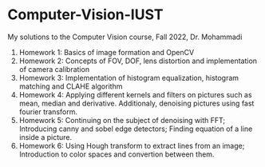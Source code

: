 # Computer-Vision-IUST
My solutions to the Computer Vision course, Fall 2022, Dr. Mohammadi

1. Homework 1: Basics of image formation and OpenCV
2. Homework 2: Concepts of FOV, DOF, lens distortion and implementation of camera calibration
3. Homework 3: Implementation of histogram equalization, histogram matching and CLAHE algorithm
4. Homework 4: Applying different kernels and filters on pictures such as mean, median and derivative. Additionaly, denoising pictures using fast fourier transform.
5. Homework 5: Continuing on the subject of denoising with FFT; Introducing canny and sobel edge detectors; Finding equation of a line inside a picture.
6. Homework 6: Using Hough transform to extract lines from an image; Introduction to color spaces and convertion between them.

